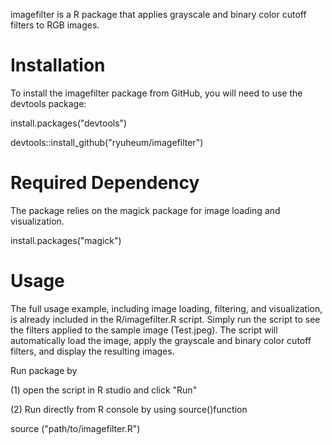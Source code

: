 imagefilter is a R package  that applies grayscale and binary color cutoff filters to RGB images.

# Installation
To install the imagefilter package from GitHub, you will need to use the devtools package:

install.packages("devtools")

devtools::install_github("ryuheum/imagefilter")

# Required Dependency
The package relies on the magick package for image loading and visualization.

install.packages("magick")

# Usage
The full usage example, including image loading, filtering, and visualization, is already included in the R/imagefilter.R script.
Simply run the script to see the filters applied to the sample image (Test.jpeg). The script will automatically load the image, apply the grayscale and binary color cutoff filters, and display the resulting images.

Run package by

(1) open the script in R studio and click "Run"

(2) Run directly from R console by using source()function

source ("path/to/imagefilter.R")
